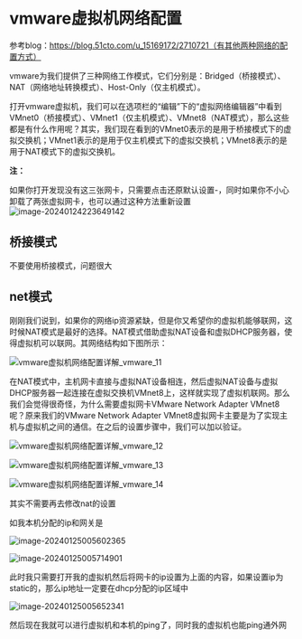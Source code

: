 # vmware虚拟机网络配置

参考blog：https://blog.51cto.com/u_15169172/2710721（有其他两种网络的配置方式）

vmware为我们提供了三种网络工作模式，它们分别是：Bridged（桥接模式）、NAT（网络地址转换模式）、Host-Only（仅主机模式）。

打开vmware虚拟机，我们可以在选项栏的“编辑”下的“虚拟网络编辑器”中看到VMnet0（桥接模式）、VMnet1（仅主机模式）、VMnet8（NAT模式），那么这些都是有什么作用呢？其实，我们现在看到的VMnet0表示的是用于桥接模式下的虚拟交换机；VMnet1表示的是用于仅主机模式下的虚拟交换机；VMnet8表示的是用于NAT模式下的虚拟交换机。

**注：**

如果你打开发现没有这三张网卡，只需要点击还原默认设置-，同时如果你不小心卸载了两张虚拟网卡，也可以通过这种方法重新设置![image-20240124223649142](../../picture/image-20240124223649142.png)

## 桥接模式

不要使用桥接模式，问题很大

## net模式

刚刚我们说到，如果你的网络ip资源紧缺，但是你又希望你的虚拟机能够联网，这时候NAT模式是最好的选择。NAT模式借助虚拟NAT设备和虚拟DHCP服务器，使得虚拟机可以联网。其网络结构如下图所示：

![vmware虚拟机网络配置详解_vmware_11](../../picture/resize,m_fixed,w_1184.webp)

在NAT模式中，主机网卡直接与虚拟NAT设备相连，然后虚拟NAT设备与虚拟DHCP服务器一起连接在虚拟交换机VMnet8上，这样就实现了虚拟机联网。那么我们会觉得很奇怪，为什么需要虚拟网卡VMware Network Adapter VMnet8呢？原来我们的VMware Network Adapter VMnet8虚拟网卡主要是为了实现主机与虚拟机之间的通信。在之后的设置步骤中，我们可以加以验证。

![vmware虚拟机网络配置详解_vmware_12](../../picture/resize,m_fixed,w_1184-1706115289164-3.webp)

![vmware虚拟机网络配置详解_vmware_13](../../picture/resize,m_fixed,w_1184-1706115305624-6.webp)

![vmware虚拟机网络配置详解_vmware_14](../../picture/resize,m_fixed,w_1184-1706115311412-9.webp)

其实不需要再去修改nat的设置

如我本机分配的ip和网关是

![image-20240125005602365](../../picture/image-20240125005602365.png)

![image-20240125005714901](../../picture/image-20240125005714901.png)

此时我只需要打开我的虚拟机然后将网卡的ip设置为上面的内容，如果设置ip为static的，那么ip地址一定要在dhcp分配的ip区域中

![image-20240125005652341](../../picture/image-20240125005652341.png)

然后现在我就可以进行虚拟机和本机的ping了，同时我的虚拟机也能ping通外网